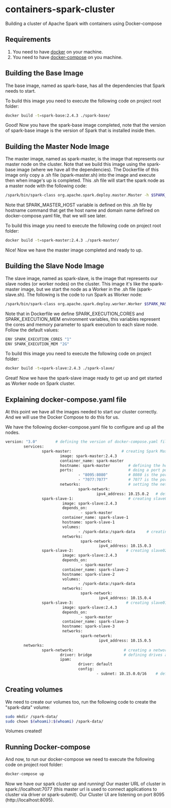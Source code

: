 # containers-spark-cluster

Building a cluster of Apache Spark with containers using Docker-compose

## Requirements

1) You need to have [docker](https://docs.docker.com/install/) on your machine.
2) You need to have [docker-compose](https://docs.docker.com/compose/install/) on you machine.

## Building the Base Image

The base image, named as spark-base, has all the dependencies that Spark needs to start.

To build this image you need to execute the following code on project root folder:

```bash
docker build -t=spark-base:2.4.3 ./spark-base/
```

Good! Now you have the spark-base image completed, note that the version of spark-base image is the version of Spark that is installed inside then.

## Building the Master Node Image

The master image, named as spark-master, is the image that represents our master node on the cluster. Note that we build this image using the spark-base image (where we have all the dependencies). The Dockerfile of this image only copy a .sh file (spark-master.sh) into the image and execute then when image's up is completed. This .sh file will start the spark node as a master node with the following code:

```bash
/spark/bin/spark-class org.apache.spark.deploy.master.Master -h $SPARK_MASTER_HOST
```
Note that SPARK_MASTER_HOST variable is defined on this .sh file by hostname command that get the host name and domain name defined on docker-compose.yaml file, that we will see later.

To build this image you need to execute the following code on project root folder:
```bash
docker build -t=spark-master:2.4.3 ./spark-master/
```

Nice! Now we have the master image completed and ready to up.

## Building the Slave Node Image

The slave image, named as spark-slave, is the image that represents our slave nodes (or worker nodes) on the cluster. This image it's like the spark-master image, but we start the node as a Worker in the .sh file (spark-slave.sh). The following is the code to run Spark as Worker node:
```bash
/spark/bin/spark-class org.apache.spark.deploy.worker.Worker $SPARK_MASTER_HOST
```
Note that in Dockerfile we define SPARK_EXECUTION_CORES and SPARK_EXECUTION_MEM environment variables, this variables represent the cores and memory parameter to spark execution to each slave node. Follow the default values:
```bash
ENV SPARK_EXECUTION_CORES "1"
ENV SPARK_EXECUTION_MEM "2G"
```

To build this image you need to execute the following code on project folder:
```bash
docker build -t=spark-slave:2.4.3 ./spark-slave/
```
Great! Now we have the spark-slave image ready to get up and get started as Worker node on Spark cluster.

## Explaining docker-compose.yaml file

At this point we have all the images needed to start our cluster correctly. And we will use the Docker Compose to do this for us.

We have the following docker-compose.yaml file to configure and up all the nodes.

```bash
version: "3.0"        # defining the version of docker-compose.yaml file format
        services:
                spark-master:                      # creating Spark Master node using spark-master image
                        image: spark-master:2.4.3        
                        container_name: spark-master
                        hostname: spark-master        # defining the host name and domain name of this node
                        ports:                        # doing a port pointing from host to node (this allows us to connect to cluster using host IP)
                                - "8095:8080"         # 8080 is the port of UI of Spark Master node, and we can acces then using our 8095 localhost port
                                - "7077:7077"         # 7077 is the port to access the Master Node via spark-shell and submit your applications to the cluster.    
                        networks:                     # setting the network used.
                                spark-network:
                                        ipv4_address: 10.15.0.2   # defining a static ipv4 address respecting the subnet rule defined to this network
                spark-slave-1:                        # creating slave01.
                         image: spark-slave:2.4.3
                         depends_on:
                                 - spark-master
                         container_name: spark-slave-1
                         hostname: spark-slave-1
                         volumes:
                                - /spark-data:/spark-data     # creating this volume to read host files in this volume inside cluster.
                         networks:
                                 spark-network:
                                         ipv4_address: 10.15.0.3
                spark-slave-2:                       # creating slave02.
                         image: spark-slave:2.4.3
                         depends_on:
                                 - spark-master
                         container_name: spark-slave-2
                         hostname: spark-slave-2
                         volumes:
                                - /spark-data:/spark-data
                         networks:
                                 spark-network:
                                         ipv4_address: 10.15.0.4
                spark-slave-3:                       # creating slave01.
                         image: spark-slave:2.4.3
                         depends_on:
                                 - spark-master
                         container_name: spark-slave-3
                         hostname: spark-slave-3
                         networks:
                                 spark-network:
                                         ipv4_address: 10.15.0.5
        networks:
                spark-network:                      # creating a network.
                        driver: bridge              # defining drives as "bridge" where is created a private network between host and containers. If your spark application is running in other container then you need to use this network to connect to cluster. Example: docker run [OPTIONS] --network="cluster_spark_spark-network" [IMAGE]
                        ipam:
                                driver: default
                                config:
                                        - subnet: 10.15.0.0/16    # defining a subnet to this network
```

## Creating volumes

We need to create our volumes too, run the following code to create the "spark-data" volume:

```bash
sudo mkdir /spark-data/
sudo chown $(whoami):$(whoami) /spark-data/
```

Volumes created!

## Running Docker-compose

And now, to run our docker-compose we need to execute the following code on project root folder:

```bash
docker-compose up
```

Now we have our spark cluster up and running! 
Our master URL of cluster in spark://localhost:7077 (this master url is used to connect applications to cluster via driver or spark-submit). 
Our Cluster UI are listening on port 8095 (http://localhost:8095).
